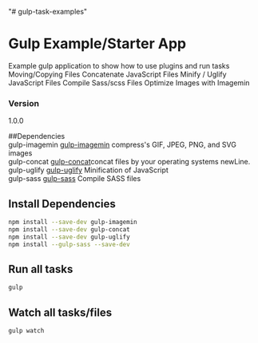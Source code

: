 "# gulp-task-examples" 

# Gulp Example/Starter App

Example gulp application to show how to use plugins and run tasks
Moving/Copying Files
Concatenate JavaScript Files
Minify / Uglify JavaScript Files
Compile Sass/scss Files
Optimize Images with Imagemin

### Version
1.0.0

##Dependencies  
gulp-imagemin [gulp-imagemin](https://github.com/sindresorhus/gulp-imagemin "gulp-imagemin")
compress's GIF, JPEG, PNG, and SVG images  
gulp-concat [gulp-concat](https://www.npmjs.com/package/gulp-concat "gulp-concat")concat files by your operating systems newLine.  
gulp-uglify [gulp-uglify](https://www.npmjs.com/package/gulp-uglify "gulp-uglify") Minification of JavaScript   
gulp-sass [gulp-sass](https://www.npmjs.com/package/gulp-sass "gulp-sass") Compile SASS files  

## Install Dependencies
```bash
npm install --save-dev gulp-imagemin
npm install --save-dev gulp-concat
npm install --save-dev gulp-uglify
npm install --gulp-sass --save-dev
```

## Run all tasks
```bash
gulp
```

## Watch all tasks/files
```bash
gulp watch
```